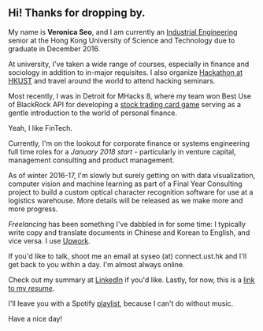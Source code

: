 ## Hi! Thanks for dropping by.

My name is **Veronica Seo**, and I am currently an [Industrial Engineering](https://ielm.ust.hk/eng/index.php) senior at the Hong Kong University of Science and Technology due to graduate in December 2016.

At university, I've taken a wide range of courses, especially in finance and sociology in addition to in-major requisites. I also organize [Hackathon at HKUST](https://hack.ust.hk) and travel around the world to attend hacking seminars.

Most recently, I was in Detroit for MHacks 8, where my team won Best Use of BlackRock API for developing a [stock trading card game](https://devpost.com/software/cards-against-aladdin) serving as a gentle introduction to the world of personal finance.

Yeah, I like FinTech.

Currently, I'm on the lookout for corporate finance or systems engineering full time roles for a *January 2018 start* - particularly in venture capital, management consulting and product management. 

As of winter 2016-17, I'm slowly but surely getting on with data visualization, computer vision and machine learning as part of a Final Year Consulting project to build a custom optical character recognition software for use at a logistics warehouse. More details will be released as we make more and more progress.

*Freelancing* has been something I've dabbled in for some time: I typically write copy and translate documents in Chinese and Korean to English, and vice versa. I use [Upwork](https://www.upwork.com/freelancers/~016051e2419194c433).

If you'd like to talk, shoot me an email at syseo (at) connect.ust.hk and I'll get back to you within a day. I'm almost always online.

Check out my summary at [LinkedIn](https://linkedin.com/in/veronicasyseo) if you'd like. Lastly, for now, this is a [link to my *resume*](https://drive.google.com/open?id=0B-Zp9ItZycBFZERUeWdma0lGVVE).

I'll leave you with a Spotify [playlist](https://open.spotify.com/user/22haigo43j4sbwo2nmwmjmbsi/playlist/3uipThQeqyF8GFycFKE5Xp), because I can't do without music.

Have a nice day!